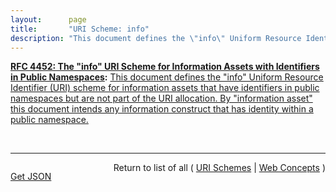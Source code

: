 ```yaml
---
layout:      page
title:       "URI Scheme: info"
description: "This document defines the \"info\" Uniform Resource Identifier (URI) scheme for information assets that have identifiers in public namespaces but are not part of the URI allocation. By \"information asset\" this document intends any information construct that has identity within a public namespace."
---
```


**[RFC 4452: The "info" URI Scheme for Information Assets with Identifiers in Public Namespaces](/specs/IETF/RFC/4452 "This document defines the &#34;info&#34; Uniform Resource Identifier (URI) scheme for information assets with identifiers in public namespaces. Namespaces participating in the &#34;info&#34; URI scheme are regulated by an &#34;info&#34; Registry mechanism."):** [This document defines the "info" Uniform Resource Identifier (URI) scheme for information assets that have identifiers in public namespaces but are not part of the URI allocation. By "information asset" this document intends any information construct that has identity within a public namespace.](http://tools.ietf.org/html/rfc4452#section-1 "Read documentation for URI Scheme &#34;info&#34;")

<br/>
<hr/>

<p style="float : left"><a href="info.json" title="Get JSON representing this particular Web Concept">Get JSON</a></p>
<p style="text-align: right">Return to list of all ( <a href="../uri-schemes">URI Schemes</a> | <a href="../">Web Concepts</a> )</p>
